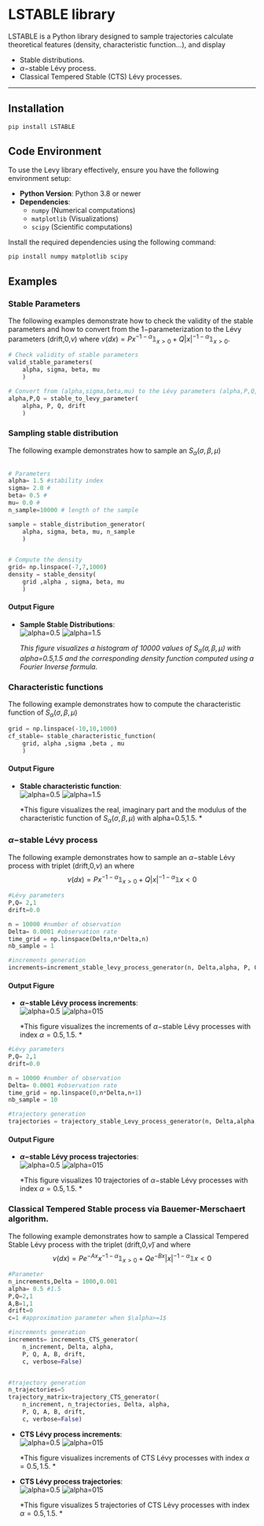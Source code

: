 # LSTABLE library

LSTABLE is a Python library designed to sample trajectories calculate theoretical features (density, characteristic function...), and display
- Stable distributions.
- $\alpha-$stable Lévy process.
- Classical Tempered Stable (CTS) Lévy processes.
---

## Installation

```bash
pip install LSTABLE

```


## Code Environment

To use the Levy library effectively, ensure you have the following environment setup:

- **Python Version**: Python 3.8 or newer
- **Dependencies**:
  - `numpy` (Numerical computations)
  - `matplotlib` (Visualizations)
  - `scipy` (Scientific computations)

Install the required dependencies using the following command:

```bash
pip install numpy matplotlib scipy
```

## Examples

### Stable Parameters 

The following examples demonstrate how to check the validity of the stable parameters and how to convert from the $1-$parameterization to the Lévy parameters (drift,0,$\nu$) where $\nu(dx) = Px^{-1-\alpha} \mathbb{1}_{x>0} + Q|x|^{-1-\alpha} \mathbb{1}_{x>0}.$

```python
# Check validity of stable parameters
valid_stable_parameters(
	alpha, sigma, beta, mu
	)

# Convert from (alpha,sigma,beta,mu) to the Lévy parameters (alpha,P,Q,drift) (P,Q are the positive/negative jump parameters of the Lévy measure
alpha,P,Q = stable_to_levy_parameter(
	alpha, P, Q, drift
	)
```

### Sampling stable distribution

The following example demonstrates how to sample an $S_\alpha(\sigma,\beta,\mu)$

```python

# Parameters
alpha= 1.5 #stability index
sigma= 2.0 #
beta= 0.5 #
mu= 0.0 # 
n_sample=10000 # length of the sample

sample = stable_distribution_generator(
	alpha, sigma, beta, mu, n_sample
	)


# Compute the density
grid= np.linspace(-7,7,1000)
density = stable_density(
	grid ,alpha , sigma, beta, mu
	)
```

#### Output Figure

- **Sample Stable Distributions**:  
  ![alpha=0.5](./figures/stable_hist_density_alpha05.png)
  ![alpha=1.5](./figures/stable_hist_density_alpha15.png)
  
  *This figure visualizes a histogram of 10000 values of $S_\alpha(\sigma,\beta,\mu)$ with alpha=0.5,1.5 and the corresponding density function computed using a Fourier Inverse formula.*

### Characteristic functions

The following example demonstrates how to compute the characteristic function of $S_\alpha(\sigma,\beta,\mu)$

```python
grid = np.linspace(-10,10,1000)
cf_stable= stable_characteristic_function(
	grid, alpha ,sigma ,beta , mu
	)
```
#### Output Figure

- **Stable characteristic function**:  
  ![alpha=0.5](./figures/stable_cf_alpha05.png)
  ![alpha=1.5](./figures/stable_cf_alpha15.png)
  
  *This figure visualizes the real, imaginary part and the modulus of the characteristic function of $S_\alpha(\sigma,\beta,\mu)$ with alpha=0.5,1.5. *


### $\alpha-$stable Lévy process

The following example demonstrates how to sample an $\alpha-$stable Lévy process with triplet (drift,0,$\nu$) an where 
$$\nu(dx) = Px^{-1-\alpha} \mathbb{1}_{x>0} + Q|x|^{-1-\alpha} \mathbb{1}{x<0}$$

```python
#Lévy parameters
P,Q= 2,1
drift=0.0

n = 10000 #number of observation
Delta= 0.0001 #observation rate
time_grid = np.linspace(Delta,n*Delta,n)
nb_sample = 1

#increments generation
increments=increment_stable_levy_process_generator(n, Delta,alpha, P, Q, drift, nb_sample)[0] #increment is of shape (nb_sample,n)
```
#### Output Figure

- **$\alpha-$stable Lévy process increments**:  
  ![alpha=0.5](./figures/stable_increments_alpha05.png)
  ![alpha=015](./figures/stable_increments_alpha15.png)
  
  *This figure visualizes the increments of $\alpha-$stable Lévy processes with index $\alpha=0.5,1.5$. *



```python
#Lévy parameters
P,Q= 2,1
drift=0.0

n = 10000 #number of observation
Delta= 0.0001 #observation rate
time_grid = np.linspace(0,n*Delta,n+1)
nb_sample = 10

#trajectory generation
trajectories = trajectory_stable_Levy_process_generator(n, Delta,alpha, P, Q, drift, nb_sample)
```

#### Output Figure

- **$\alpha-$stable Lévy process trajectories**:  
  ![alpha=0.5](./figures/stable_trajectories_alpha05.png)
  ![alpha=015](./figures/stable_trajectories_alpha15.png)
  
  *This figure visualizes 10 trajectories of $\alpha-$stable Lévy processes with index $\alpha=0.5,1.5$. *


### Classical Tempered Stable process via Bauemer-Merschaert algorithm.

The following example demonstrates how to sample a Classical Tempered Stable Lévy process with the triplet (drift,0,$\tilde{\nu}$) and where 
$$\nu(dx) = Pe^{-Ax}x^{-1-\alpha} \mathbb{1}_{x>0} + Qe^{-Bx}|x|^{-1-\alpha} \mathbb{1}{x<0}$$

```python
#Parameter
n_increments,Delta = 1000,0.001
alpha= 0.5 #1.5
P,Q=2,1
A,B=1,1
drift=0
c=1 #approximation parameter when $\alpha>=1$

#increments generation
increments= increments_CTS_generator(
    n_increment, Delta, alpha, 
    P, Q, A, B, drift, 
    c, verbose=False)


#trajectory generation
n_trajectories=5
trajectory_matrix=trajectory_CTS_generator(
    n_increment, n_trajectories, Delta, alpha, 
    P, Q, A, B, drift, 
    c, verbose=False)
```

- **CTS Lévy process increments**:  
  ![alpha=0.5](./figures/CTS_trajectories_alpha05.png)
  ![alpha=015](./figures/CTS_trajectories_alpha15.png)
  
  *This figure visualizes increments of CTS Lévy processes with index $\alpha=0.5,1.5$. *
  
- **CTS Lévy process trajectories**:  
  ![alpha=0.5](./figures/CTS_trajectories_alpha05.png)
  ![alpha=015](./figures/CTS_trajectories_alpha15.png)
  
  *This figure visualizes 5 trajectories of CTS Lévy processes with index $\alpha=0.5,1.5$. *
